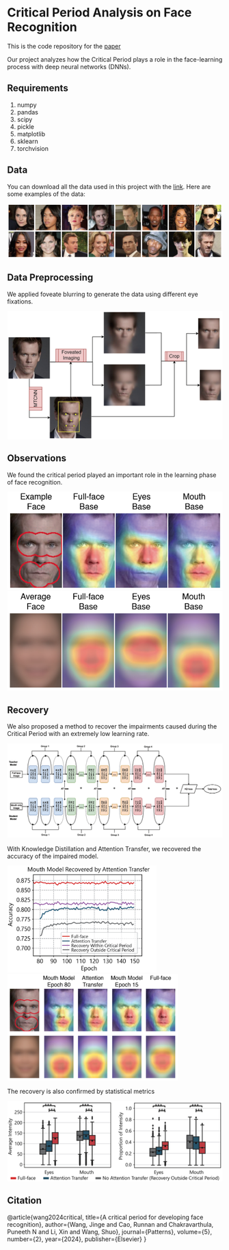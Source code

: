 # Critical Period Analysis on Face Recognition
This is the code repository for the [paper](https://www.cell.com/patterns/pdf/S2666-3899(23)00297-0.pdf)

Our project analyzes how the Critical Period plays a role in the face-learning process with deep neural networks (DNNs). 
## Requirements
1. numpy
2. pandas
3. scipy
4. pickle
5. matplotlib
6. sklearn
7. torchvision
## Data
You can download all the data used in this project with the [link](https://drive.google.com/file/d/1mYLO-ZxjkAV4EAXfbeYySsnk2KcHr4Y-/view?usp=sharing).
Here are some examples of the data:

![Data Exp](Figs/Fig1-A.png)
## Data Preprocessing
We applied foveate blurring to generate the data using different eye fixations.

![Data Prep](Figs/Fig1-C.png)
## Observations
We found the critical period played an important role in the learning phase of face recognition.

![The Grad-CAM for an example face](Figs/Fig2-E.png)
![The Grad-CAM group average across faces](Figs/Fig2-F.png)
## Recovery
We also proposed a method to recover the impairments caused during the Critical Period with an extremely low learning rate.

![KL-AT](Figs/Fig6-A.png)


With Knowledge Distillation and Attention Transfer, we recovered the accuracy of the impaired model.

<img src="Figs/Result.png" width="350"> <img src="Figs/Fig6-D.png" width="400">

The recovery is also confirmed by statistical metrics

<img src="Figs/Result_stat.png" width="800">

## Citation

@article{wang2024critical,
  title={A critical period for developing face recognition},
  author={Wang, Jinge and Cao, Runnan and Chakravarthula, Puneeth N and Li, Xin and Wang, Shuo},
  journal={Patterns},
  volume={5},
  number={2},
  year={2024},
  publisher={Elsevier}
}

